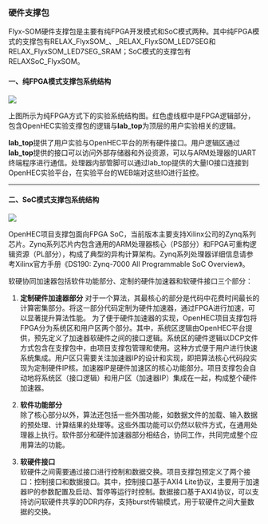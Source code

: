 ### 硬件支撑包

Flyx-SOM硬件支撑包是主要有纯FPGA开发模式和SoC模式两种。其中纯FPGA模式的支撑包有RELAX\_FlyxSOM_、_RELAX\_FlyxSOM\_LED7SEG和RELAX\_FlyxSOM\_LED7SEG\_SRAM；SoC模式的支撑包有RELAXSoC\_FlyxSOM。

#### 一、纯FPGA模式支撑包系统结构

![](/assets/bc8467f329ecc5c4029b8af261be114b.png)

上图所示为纯FPGA方式下的实验系统结构图。红色虚线框中是FPGA逻辑部分，包含OpenHEC实验支撑包的逻辑与**lab\_top**为顶层的用户实验相关的逻辑。

**lab\_top**提供了用户实验与OpenHEC平台的所有硬件接口。用户逻辑区通过**lab\_top**提供的接口可以访问外部存储器和外设资源，可以与ARM处理器的UART终端程序进行通信。处理器内部管脚可以通过lab\_top提供的大量IO接口连接到OpenHEC实验平台，在实验平台的WEB端对这些IO进行监控。

---

#### 二、SoC模式支撑包系统结构

![](/assets/37d3795ddcb39a1bc40b332c11c0b931.png)

OpenHEC项目支撑包面向FPGA SoC，当前版本主要支持Xilinx公司的Zynq系列芯片。Zynq系列芯片内包含通用的ARM处理器核心（PS部分）和FPGA可重构逻辑资源（PL部分），构成了典型的异构计算架构。Zynq系列处理器详细信息请参考Xilinx官方手册《DS190: Zynq-7000 All Programmable SoC Overview》。

软硬协同加速器包括软件功能部分、定制的硬件加速器和软硬件接口三个部分：

1. **定制硬件加速器部分**
   对于一个算法，其最核心的部分是代码中花费时间最长的计算密集部分。将这一部分代码定制为硬件加速器，通过FPGA进行加速，可以显著提升算法性能。
   为了便于硬件加速器的实现，OpenHEC项目支撑包将FPGA分为系统区和用户区两个部分。其中，系统区逻辑由OpenHEC平台提供，预先定义了加速器软硬件之间的接口逻辑。系统区的硬件逻辑以DCP文件方式包含在支撑包中，由项目支撑包管理和使用。这种方式便于用户进行快速系统集成。用户区只需要关注加速器IP的设计和实现，即把算法核心代码段实现为定制硬件IP核。加速器IP是硬件加速区的核心功能部分。项目支撑包会自动地将系统区（接口逻辑）和用户区（加速器IP）集成在一起，构成整个硬件加速器。

2. **软件功能部分**  
   除了核心部分以外，算法还包括一些外围功能，如数据文件的加载、输入数据的预处理、计算结果的处理等。这些外围功能可以仍然以软件方式，在通用处理器上执行。软件部分和硬件加速器部分相结合，协同工作，共同完成整个应用算法的功能。

3. **软硬件接口**  
   软硬件之间需要通过接口进行控制和数据交换。项目支撑包预定义了两个接口：控制接口和数据接口。其中，控制接口基于AXI4 Lite协议，主要用于加速器IP的参数配置及启动、暂停等运行时控制。数据接口基于AXI4协议，可以支持访问软硬件共享的DDR内存，支持burst传输模式，用于软硬件之间大量数据的交换。



